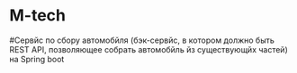 # M-tech
#Сервйс по сбору автомобйля (бэк-сервйс, в котором должно быть REST API,
позволяющее собрать автомобйль йз существующйх частей) на Spring boot
